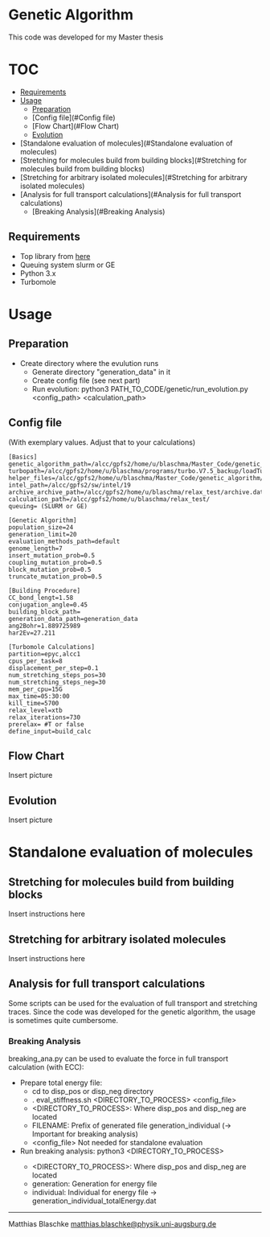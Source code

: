 Genetic Algorithm
==============
This code was developed for my Master thesis

# TOC
* [Requirements](#Requirements)
* [Usage](#Usage)
  * [Preparation](#Preparation)
  * [Config file](#Config file)
  * [Flow Chart](#Flow Chart)
  * [Evolution](#Evolution)
* [Standalone evaluation of molecules](#Standalone evaluation of molecules)
* [Stretching for molecules build from building blocks](#Stretching for molecules build from building blocks)
* [Stretching for arbitrary isolated molecules](#Stretching for arbitrary isolated molecules)
* [Analysis for full transport calculations](#Analysis for full transport calculations)
  * [Breaking Analysis](#Breaking Analysis)

Requirements
------------
* Top library from  [here](https://github.com/blaschma/turbomoleOuptputProcessing)
* Queuing system slurm or GE
* Python 3.x
* Turbomole
# Usage
## Preparation
* Create directory where the evulution runs
  * Generate directory "generation_data" in it
  * Create config file (see next part)
  * Run evolution: python3 PATH_TO_CODE/genetic/run_evolution.py <config_path> <calculation_path>  
## Config file
(With exemplary values. Adjust that to your calculations)
````
[Basics]
genetic_algorithm_path=/alcc/gpfs2/home/u/blaschma/Master_Code/genetic_algorithm 
turbopath=/alcc/gpfs2/home/u/blaschma/programs/turbo.V7.5_backup/loadTurbo7_5.sh
helper_files=/alcc/gpfs2/home/u/blaschma/Master_Code/genetic_algorithm/scr/helper_files/
intel_path=/alcc/gpfs2/sw/intel/19
archive_archive_path=/alcc/gpfs2/home/u/blaschma/relax_test/archive.dat
calculation_path=/alcc/gpfs2/home/u/blaschma/relax_test/
queuing= (SLURM or GE)

[Genetic Algorithm]
population_size=24
generation_limit=20
evaluation_methods_path=default
genome_length=7
insert_mutation_prob=0.5
coupling_mutation_prob=0.5
block_mutation_prob=0.5
truncate_mutation_prob=0.5

[Building Procedure]
CC_bond_lengt=1.58
conjugation_angle=0.45
building_block_path=
generation_data_path=generation_data
ang2Bohr=1.889725989
har2Ev=27.211

[Turbomole Calculations]
partition=epyc,alcc1
cpus_per_task=8
displacement_per_step=0.1
num_stretching_steps_pos=30
num_stretching_steps_neg=30
mem_per_cpu=15G
max_time=05:30:00
kill_time=5700
relax_level=xtb
relax_iterations=730
prerelax= #T or false
define_input=build_calc
````

## Flow Chart
Insert picture

## Evolution
Insert picture

# Standalone evaluation of molecules
## Stretching for molecules build from building blocks
Insert instructions here
## Stretching for arbitrary isolated molecules
Insert instructions here

## Analysis for full transport calculations
Some scripts can be used for the evaluation of full transport and stretching traces. Since the code was developed for the genetic algorithm, the usage is sometimes quite cumbersome. 
### Breaking Analysis
breaking_ana.py can be used to evaluate the force in full transport calculation (with ECC):
* Prepare total energy file: 
  * cd to disp_pos or disp_neg directory
  * . eval_stiffness.sh <DIRECTORY_TO_PROCESS> <FILENAME> <config_file>
  * <DIRECTORY_TO_PROCESS>: Where disp_pos and disp_neg are located
  * FILENAME: Prefix of generated file generation_individual (-> Important for breaking analysis)
  * <config_file> Not needed for standalone evaluation
* Run breaking analysis: python3 <DIRECTORY_TO_PROCESS> <generation> <individual>
  * <DIRECTORY_TO_PROCESS>: Where disp_pos and disp_neg are located
  * generation: Generation for energy file
  * individual: Individual for energy file -> generation_individual_totalEnergy.dat



***
Matthias Blaschke [matthias.blaschke@physik.uni-augsburg.de](matthias.blaschke@pyhsik.uni-augsburg.de)